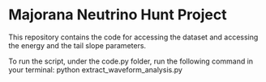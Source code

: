# Majorana Neutrino Hunt Project

This repository contains the code for accessing the dataset and accessing the energy and the tail slope parameters.

To run the script, under the code.py folder, run the following command in your terminal:
python extract_waveform_analysis.py
